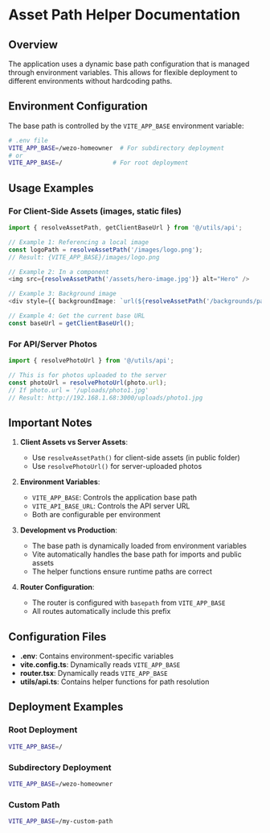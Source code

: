 # Asset Path Helper Documentation

## Overview
The application uses a dynamic base path configuration that is managed through environment variables. This allows for flexible deployment to different environments without hardcoding paths.

## Environment Configuration

The base path is controlled by the `VITE_APP_BASE` environment variable:

```bash
# .env file
VITE_APP_BASE=/wezo-homeowner  # For subdirectory deployment
# or
VITE_APP_BASE=/              # For root deployment
```

## Usage Examples

### For Client-Side Assets (images, static files)
```typescript
import { resolveAssetPath, getClientBaseUrl } from '@/utils/api';

// Example 1: Referencing a local image
const logoPath = resolveAssetPath('/images/logo.png');
// Result: {VITE_APP_BASE}/images/logo.png

// Example 2: In a component
<img src={resolveAssetPath('/assets/hero-image.jpg')} alt="Hero" />

// Example 3: Background image
<div style={{ backgroundImage: `url(${resolveAssetPath('/backgrounds/pattern.svg')})` }} />

// Example 4: Get the current base URL
const baseUrl = getClientBaseUrl();
```

### For API/Server Photos
```typescript
import { resolvePhotoUrl } from '@/utils/api';

// This is for photos uploaded to the server
const photoUrl = resolvePhotoUrl(photo.url);
// If photo.url = '/uploads/photo1.jpg'
// Result: http://192.168.1.68:3000/uploads/photo1.jpg
```

## Important Notes

1. **Client Assets vs Server Assets**:
   - Use `resolveAssetPath()` for client-side assets (in public folder)
   - Use `resolvePhotoUrl()` for server-uploaded photos

2. **Environment Variables**:
   - `VITE_APP_BASE`: Controls the application base path
   - `VITE_API_BASE_URL`: Controls the API server URL
   - Both are configurable per environment

3. **Development vs Production**:
   - The base path is dynamically loaded from environment variables
   - Vite automatically handles the base path for imports and public assets
   - The helper functions ensure runtime paths are correct

4. **Router Configuration**:
   - The router is configured with `basepath` from `VITE_APP_BASE`
   - All routes automatically include this prefix

## Configuration Files

- **.env**: Contains environment-specific variables
- **vite.config.ts**: Dynamically reads `VITE_APP_BASE`
- **router.tsx**: Dynamically reads `VITE_APP_BASE`
- **utils/api.ts**: Contains helper functions for path resolution

## Deployment Examples

### Root Deployment
```bash
VITE_APP_BASE=/
```

### Subdirectory Deployment
```bash
VITE_APP_BASE=/wezo-homeowner
```

### Custom Path
```bash
VITE_APP_BASE=/my-custom-path
```